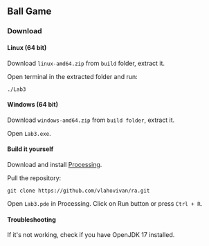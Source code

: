 ## Ball Game

### Download

#### Linux (64 bit)

Download `linux-amd64.zip` from `build` folder, extract it.

Open terminal in the extracted folder and run:

```
./Lab3
```

#### Windows (64 bit)

Download `windows-amd64.zip` from `build folder`, extract it.

Open `Lab3.exe`.

#### Build it yourself

Download and install [Processing](https://processing.org/).

Pull the repository:

```
git clone https://github.com/vlahovivan/ra.git
```

Open `Lab3.pde` in Processing.
Click on Run button or press `Ctrl + R`.

#### Troubleshooting

If it's not working, check if you have OpenJDK 17 installed.
